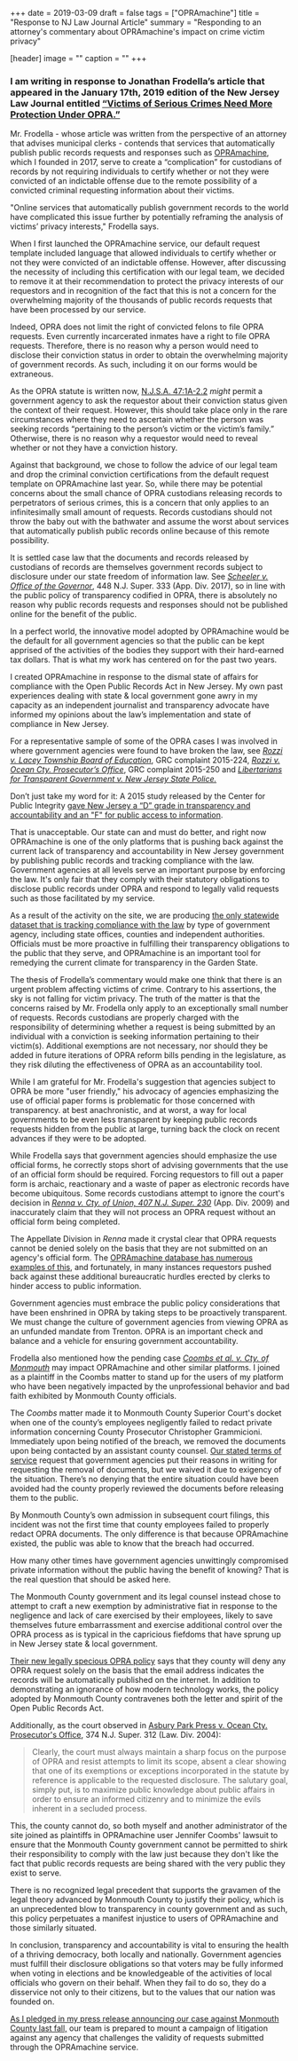 +++
date = 2019-03-09
draft = false
tags = ["OPRAmachine"]
title = "Response to NJ Law Journal Article"
summary = "Responding to an attorney's commentary about OPRAmachine's impact on crime victim privacy"

[header]
image = ""
caption = ""
+++

### I am writing in response to Jonathan Frodella’s article that appeared in the January 17th, 2019 edition of the New Jersey Law Journal entitled [“Victims of Serious Crimes Need More Protection Under OPRA.”](https://finance.yahoo.com/news/victims-serious-crimes-more-protection-120055094.html)

Mr. Frodella - whose article was written from the perspective of an attorney that advises municipal clerks - contends that services that automatically publish public records requests and responses such as [OPRAmachine](https://opramachine.com), which I founded in 2017, serve to create a “complication” for custodians of records by not requiring individuals to certify whether or not they were convicted of an indictable offense due to the remote possibility of a convicted criminal requesting information about their victims.

"Online services that automatically publish government records to the world have complicated this issue further by potentially reframing the analysis of victims’ privacy interests," Frodella says. 

When I first launched the OPRAmachine service, our default request template included language that allowed individuals to certify whether or not they were convicted of an indictable offense. However, after discussing the necessity of including this certification with our legal team, we decided to remove it at their recommendation to protect the privacy interests of our requestors and in recognition of the fact that this is not a concern for the overwhelming majority of the thousands of public records requests that have been processed by our service.

Indeed, OPRA does not limit the right of convicted felons to file OPRA requests. Even currently incarcerated inmates have a right to file OPRA requests. Therefore, there is no reason why a person would need to disclose their conviction status in order to obtain the overwhelming majority of government records. As such, including it on our forms would be extraneous.

As the OPRA statute is written now, [N.J.S.A. 47:1A-2.2](https://law.justia.com/codes/new-jersey/2013/title-47/section-47-1a-2.2/) *might* permit a government agency to ask the requestor about their conviction status given the context of their request. However, this should take place only in the rare circumstances where they need to ascertain whether the person was seeking records “pertaining to the person’s victim or the victim’s family.” Otherwise, there is no reason why a requestor would need to reveal whether or not they have a conviction history.

Against that background, we chose to follow the advice of our legal team and drop the criminal conviction certifications from the default request template on OPRAmachine last year. So, while there may be potential concerns about the small chance of OPRA custodians releasing records to perpetrators of serious crimes, this is a concern that only applies to an infinitesimally small amount of requests. Records custodians should not throw the baby out with the bathwater and assume the worst about services that automatically publish public records online because of this remote possibility.

It is settled case law that the documents and records released by custodians of records are themselves government records subject to disclosure under our state freedom of information law. See *[Scheeler v. Office of the Governor](https://caselaw.findlaw.com/nj-superior-court-appellate-division/1768547.html)*, 448 N.J. Super. 333 (App. Div. 2017), so in line with the public policy of transparency codified in OPRA, there is absolutely no reason why public records requests and responses should not be published online for the benefit of the public. 

In a perfect world, the innovative model adopted by OPRAmachine would be the default for all government agencies so that the public can be kept apprised of the activities of the bodies they support with their hard-earned tax dollars. That is what my work has centered on for the past two years.

I created OPRAmachine in response to the dismal state of affairs for compliance with the Open Public Records Act in New Jersey. My own past experiences dealing with state & local government gone awry in my capacity as an independent journalist and transparency advocate have informed my opinions about the law’s implementation and state of compliance in New Jersey. 

For a representative sample of some of the OPRA cases I was involved in where government agencies were found to have broken the law, see *[Rozzi v. Lacey Township Board of Education](/legal/rozzivlaceyboe)*, GRC complaint 2015-224, *[Rozzi v. Ocean Cty. Prosecutor’s Office](/legal/rozzivocp)*, GRC complaint 2015-250 and *[Libertarians for Transparent Government v. New Jersey State Police.](/legal/njsplawsuit/)*

Don’t just take my word for it: A 2015 study released by the Center for Public Integrity [gave New Jersey a “D” grade in transparency and accountability and an "F" for public access to information](https://publicintegrity.org/accountability/new-jersey-gets-d-grade-in-2015-state-integrity-investigation/).

That is unacceptable. Our state can and must do better, and right now OPRAmachine is one of the only platforms that is pushing back against the current lack of transparency and accountability in New Jersey government by publishing public records and tracking compliance with the law. Government agencies at all levels serve an important purpose by enforcing the law. It's only fair that they comply with their statutory obligations to disclose public records under OPRA and respond to legally valid requests such as those facilitated by my service. 

As a result of the activity on the site, we are producing [the only statewide dataset that is tracking compliance with the law](https://github.com/gavinrozzi/opra-data) by type of government agency, including state offices, counties and independent authorities. Officials must be more proactive in fulfilling their transparency obligations to the public that they serve, and OPRAmachine is an important tool for remedying the current climate for transparency in the Garden State.

The thesis of Frodella’s commentary would make one think that there is an urgent problem affecting victims of crime. Contrary to his assertions, the sky is not falling for victim privacy. The truth of the matter is that the concerns raised by Mr. Frodella only apply to an exceptionally small number of requests. Records custodians are properly charged with the responsibility of determining whether a request is being submitted by an individual with a conviction is seeking information pertaining to their victim(s). Additional exemptions are not necessary, nor should they be added in future iterations of OPRA reform bills pending in the legislature, as they risk diluting the effectiveness of OPRA as an accountability tool.

While I am grateful for Mr. Frodella's suggestion that agencies subject to OPRA be more "user friendly," his advocacy of agencies emphasizing the use of official paper forms is problematic for those concerned with transparency. at best anachronistic, and at worst, a way for  local governments to be even less transparent by keeping public records requests hidden from the public at large, turning back the clock on recent advances if they were to be adopted.

While Frodella says that government agencies should emphasize the use official forms, he correctly stops short of advising governments that the use of an official form should be required. Forcing requestors to fill out a paper form is archaic, reactionary and a waste of paper as electronic records have become ubiquitous. Some records custodians attempt to ignore the court's decision in *[Renna v. Cty. of Union, 407 N.J. Super. 230](https://www.courtlistener.com/opinion/2107856/renna-v-county-of-union/)* (App. Div. 2009) and inaccurately claim that they will not process an OPRA request without an official form being completed. 

The Appellate Division in *Renna* made it crystal clear that OPRA requests cannot be denied solely on the basis that they are not submitted on an agency's official form. The [OPRAmachine database has numerous examples of this](https://opramachine.com/search/opra%20form/all), and fortunately, in many instances requestors pushed back against these additional bureaucratic hurdles erected by clerks to hinder access to public information.

Government agencies must embrace the public policy considerations that have been enshrined in OPRA by taking steps to be proactively transparent. We must change the culture of government agencies from viewing OPRA as an unfunded mandate from Trenton. OPRA is an important check and balance and a vehicle for ensuring government accountability.

Frodella also mentioned how the pending case *[Coombs et al. v. Cty. of Monmouth](/files/Coombs%20et%20al%20-%20Monmouth.pdf)* may impact OPRAmachine and other similar platforms. I joined as a plaintiff in the Coombs matter to stand up for the users of my platform who have been negatively impacted by the unprofessional behavior and bad faith exhibited by Monmouth County officials.

The *Coombs* matter made it to Monmouth County Superior Court's docket when one of the county’s employees negligently failed to redact private information concerning County Prosecutor Christopher Grammicioni. Immediately upon being notified of the breach, we removed the documents upon being contacted by an assistant county counsel. [Our stated terms of service](https://docs.opramachine.com/site-policies-and-procedures/content-removal/) request that government agencies put their reasons in writing for requesting the removal of documents, but we waived it due to exigency of the situation. There’s no denying that the entire situation could have been avoided had the county properly reviewed the documents before releasing them to the public.

By Monmouth County’s own admission in subsequent court filings, this incident was not the first time that county employees failed to properly redact OPRA documents. The only difference is that because OPRAmachine existed, the public was able to know that the breach had occurred. 

How many other times have government agencies unwittingly compromised private information without the public having the benefit of knowing? That is the real question that should be asked here.

The Monmouth County government and its legal counsel instead chose to attempt to craft a new exemption by administrative fiat in response to the negligence and lack of care exercised by their employees, likely to save themselves future embarrassment and exercise additional control over the OPRA process as is typical in the capricious fiefdoms that have sprung up in New Jersey state & local government.

[Their new legally specious OPRA policy](https://opramachine.com/request/monmouth_county_division_of_soci_4#incoming-3976) says that they county will deny any OPRA request solely on the basis that the email address indicates the records will be automatically published on the internet. In addition to demonstrating an ignorance of how modern technology works, the policy adopted by Monmouth County contravenes both the letter and spirit of the Open Public Records Act.

Additionally, as the court observed in [Asbury Park Press v. Ocean Cty. Prosecutor's Office](https://caselaw.findlaw.com/nj-superior-court/1492514.html), 374 N.J. Super. 312 (Law. Div. 2004):

>Clearly, the court must always maintain a sharp focus on the purpose of OPRA and resist attempts to limit its scope, absent a clear showing that one of its exemptions or exceptions incorporated in the statute by reference is applicable to the requested disclosure. The salutary goal, simply put, is to maximize public knowledge about public affairs in order to ensure an informed citizenry and to minimize the evils inherent in a secluded process. 

This, the county cannot do, so both myself and another administrator of the site joined as plaintiffs in OPRAmachine user Jennifer Coombs' lawsuit to ensure that the Monmouth County government cannot be permitted to shirk their responsibility to comply with the law just because they don't like the fact that public records requests are being shared with the very public they exist to serve.

There is no recognized legal precedent that supports the gravamen of the legal theory advanced by Monmouth County to justify their policy, which is an unprecedented blow to transparency in county government and as such, this policy perpetuates a manifest injustice to users of OPRAmachine and those similarly situated. 

In conclusion, transparency and accountability is vital to ensuring the health of a thriving democracy, both locally and nationally. Government agencies must fulfill their disclosure obligations so that voters may be fully informed when voting in elections and be knowledgeable of the activities of local officials who govern on their behalf. When they fail to do so, they do a disservice not only to their citizens, but to the values that our nation was founded on.

[As I pledged in my press release announcing our case against Monmouth County last fall,](https://marketing.rozzi.media/email/preview/7) our team is prepared to mount a campaign of litigation against any agency that challenges the validity of requests submitted through the OPRAmachine service.
